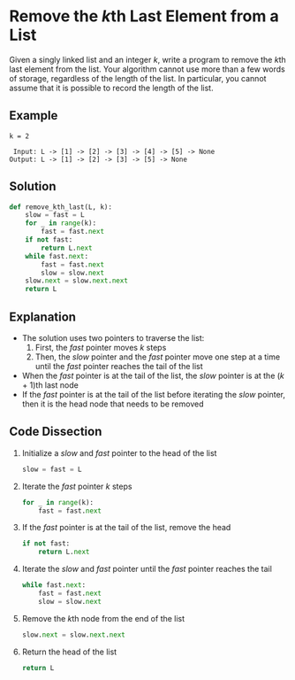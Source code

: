 # Remove the *k*th Last Element from a List
Given a singly linked list and an integer _k_, write a program to remove the *k*th last element from the list. Your algorithm cannot use more than a few words of storage, regardless of the length of the list. In particular, you cannot assume that it is possible to record the length of the list.

## Example
```
k = 2

 Input: L -> [1] -> [2] -> [3] -> [4] -> [5] -> None
Output: L -> [1] -> [2] -> [3] -> [5] -> None
```

## Solution
```python
def remove_kth_last(L, k):
    slow = fast = L
    for _ in range(k):
        fast = fast.next
    if not fast:
        return L.next
    while fast.next:
        fast = fast.next
        slow = slow.next
    slow.next = slow.next.next
    return L
```

## Explanation
* The solution uses two pointers to traverse the list:
    1. First, the _fast_ pointer moves _k_ steps
    2. Then, the _slow_ pointer and the _fast_ pointer move one step at a time until the _fast_ pointer reaches the tail of the list
* When the _fast_ pointer is at the tail of the list, the _slow_ pointer is at the (_k_ + 1)th last node
* If the _fast_ pointer is at the tail of the list before iterating the _slow_ pointer, then it is the head node that needs to be removed

## Code Dissection
1. Initialize a _slow_ and _fast_ pointer to the head of the list
    ```python
    slow = fast = L
    ```
2. Iterate the _fast_ pointer _k_ steps
    ```python
    for _ in range(k):
        fast = fast.next
    ```
3. If the _fast_ pointer is at the tail of the list, remove the head
    ```python
    if not fast:
        return L.next
    ```
4. Iterate the _slow_ and _fast_ pointer until the _fast_ pointer reaches the tail
    ```python
    while fast.next:
        fast = fast.next
        slow = slow.next
    ```
5. Remove the *k*th node from the end of the list
    ```python
    slow.next = slow.next.next
    ```
6. Return the head of the list
    ```python
    return L
    ```